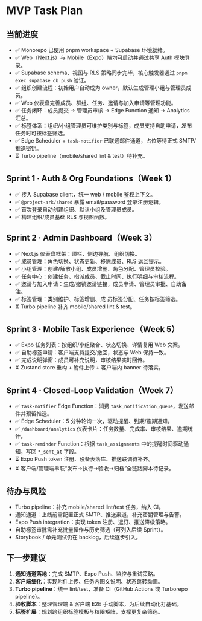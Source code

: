 ﻿# MVP Task Plan

## 当前进度

- ✅ Monorepo 已使用 pnpm workspace + Supabase 环境就绪。
- ✅ Web（Next.js）与 Mobile（Expo）端均可启动并通过共享 Auth 模块登录。
- ✅ Supabase schema、视图与 RLS 策略同步完毕，核心触发器通过 `pnpm exec supabase db push` 验证。
- ✅ 组织创建流程：初始用户自动成为 owner，默认生成管理小组与管理员成员。
- ✅ Web 仪表盘完善成员、群组、任务、邀请与加入申请等管理功能。
- ✅ 任务闭环：成员提交 → 管理员审核 → Edge Function 通知 → Analytics 汇总。
- ✅ 标签体系：组织/小组管理员可维护类别与标签，成员支持自助申请，发布任务时可按标签筛选。
- ✅ Edge Scheduler + `task-notifier` 已联通邮件通道，占位等待正式 SMTP/推送密钥。
- ⏳ Turbo pipeline（mobile/shared lint & test）待补充。

## Sprint 1 · Auth & Org Foundations（Week 1）

- ✅ 接入 Supabase client，统一 web / mobile 鉴权上下文。
- ✅ `@project-ark/shared` 暴露 email/password 登录注册逻辑。
- ✅ 首次登录自动创建组织、默认小组及管理员成员。
- ✅ 构建组织/成员基础 RLS 与视图函数。

## Sprint 2 · Admin Dashboard（Week 3）

- ✅ Next.js 仪表盘框架：顶栏、侧边导航、组织切换。
- ✅ 成员管理：角色切换、状态更新、移除成员、RLS 返回提示。
- ✅ 小组管理：创建/解散小组、成员增删、角色分配、管理员校验。
- ✅ 任务中心：创建任务、指派成员、截止时间、执行明细与审核流程。
- ✅ 邀请与加入申请：生成/撤销邀请链接，成员申请、管理员审批、自助备注。
- ✅ 标签管理：类别维护、标签增删、成 员标签分配、任务按标签筛选。
- ⏳ Turbo pipeline 补齐 mobile/shared lint & test。

## Sprint 3 · Mobile Task Experience（Week 5）

- ✅ Expo 任务列表：按组织/小组聚合、状态切换、详情复用 Web 文案。
- ✅ 自助标签申请：客户端支持提交/撤回，状态与 Web 保持一致。
- ✅ 完成说明弹窗：成员可补充说明，审核结果实时回传。
- ⏳ Zustand store 重构 + 附件上传 + 客户端内 banner 待落实。

## Sprint 4 · Closed-Loop Validation（Week 7）

- ✅ `task-notifier` Edge Function：消费 `task_notification_queue`，发送邮件并预留推送。
- ✅ Edge Scheduler：5 分钟轮询一次，驱动提醒、到期/逾期通知。
- ✅ `/dashboard/analytics` 仪表卡片：任务数量、完成率、审核结果、逾期统计。
- ✅ `task-reminder` Function：根据 `task_assignments` 中的提醒时间驱动通知，写回 `*_sent_at` 字段。
- ⏳ Expo Push token 注册、设备表落库、推送联调待补齐。
- ⏳ 客户端/管理端串联“发布→执行→验收→归档”全链路脚本待记录。

## 待办与风险

- Turbo pipeline：补充 mobile/shared lint/test 任务，纳入 CI。
- 通知通道：上线前需配置正式 SMTP、推送渠道，补充密钥管理与告警。
- Expo Push integration：实现 token 注册、退订、推送降级策略。
- 自助标签审批需补充批量操作与历史筛选（可列入后续 Sprint）。
- Storybook / 单元测试仍在 backlog，后续逐步引入。

## 下一步建议

1. **通知通道落地**：完成 SMTP、Expo Push、监控与重试策略。
2. **客户端细化**：实现附件上传、任务内图文说明、状态跳转动画。
3. **Turbo pipeline**：统一 lint/test，准备 CI（GitHub Actions 或 Turborepo pipeline）。
4. **验收脚本**：整理管理端 & 客户端 E2E 手动脚本，为后续自动化打基础。
5. **标签扩展**：规划跨组织标签模板与权限矩阵，支撑更复杂筛选。
